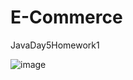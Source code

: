 # E-Commerce
JavaDay5Homework1


![image](https://user-images.githubusercontent.com/29799017/117524154-fee7ff80-afc4-11eb-8d47-3b9b8e2e02c8.png)
